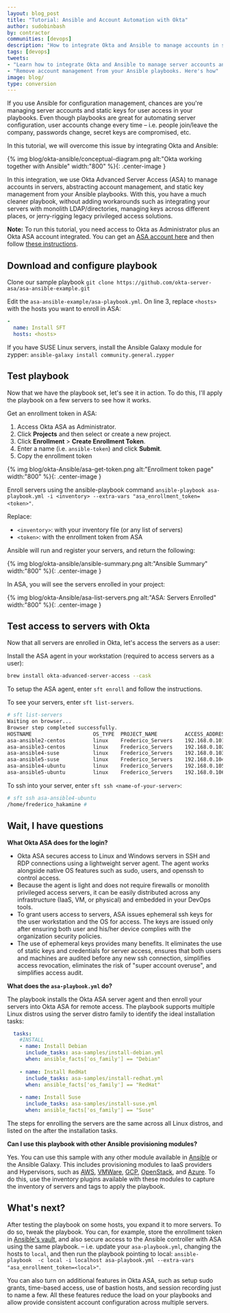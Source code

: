 ```yaml
---
layout: blog_post
title: "Tutorial: Ansible and Account Automation with Okta"
author: sudobinbash
by: contractor
communities: [devops]
description: "How to integrate Okta and Ansible to manage accounts in servers while abstracting account management from your playbooks"
tags: [devops]
tweets:
- "Learn how to integrate Okta and Ansible to manage server accounts and abstract account management from your playbooks"
- "Remove account management from your Ansible playbooks. Here's how"
image: blog/
type: conversion
---
```


If you use Ansible for configuration management, chances are you're managing server accounts and static keys for user access in your playbooks. Even though playbooks are great for automating server configuration, user accounts change every time – i.e. people join/leave the company, passwords change, secret keys are compromised, etc.

In this tutorial, we will overcome this issue by integrating Okta and Ansible:

{% img blog/okta-ansible/conceptual-diagram.png alt:"Okta working together with Ansible" width:"800" %}{: .center-image }

In this integration, we use Okta Advanced Server Access (ASA) to manage accounts in servers, abstracting account management, and static key management from your Ansible playbooks. With this, you have a much cleaner playbook, without adding workarounds such as integrating your servers with monolith LDAP/directories, managing keys across different places, or jerry-rigging legacy privileged access solutions.

**Note:** To run this tutorial, you need access to Okta as Administrator plus an Okta ASA account integrated. You can get an [ASA account here](https://app.scaleft.com/p/signup) and then follow [these instructions](https://help.okta.com/en/prod/Content/Topics/Adv_Server_Access/docs/setup/getting-started.htm).

## Download and configure playbook

Clone our sample playbook `git clone https://github.com/okta-server-asa/asa-ansible-example.git`

Edit the `asa-ansible-example/asa-playbook.yml`. On line 3, replace `<hosts>` with the hosts you want to enroll in ASA:

```yaml
-
  name: Install SFT
  hosts: <hosts>
```

If you have SUSE Linux servers, install the Ansible Galaxy module for zypper: `ansible-galaxy install community.general.zypper`

## Test playbook

Now that we have the playbook set, let's see it in action. To do this, I'll apply the playbook on a few servers to see how it works.

Get an enrollment token in ASA:

1. Access Okta ASA as Administrator.
2. Click **Projects** and then select or create a new project.
3. Click **Enrollment** > **Create Enrollment Token**.
4. Enter a name (i.e. `ansible-token`) and click **Submit**.
5. Copy the enrollment token

{% img blog/okta-Ansible/asa-get-token.png alt:"Enrollment token page" width:"800" %}{: .center-image }

Enroll servers using the ansible-playbook command `ansible-playbook asa-playbook.yml -i <inventory> --extra-vars "asa_enrollment_token=<token>"`.

Replace:

- `<inventory>`: with your inventory file (or any list of servers)
- `<token>`: with the enrollment token from ASA

Ansible will run and register your servers, and return the following:

{% img blog/okta-ansible/ansible-summary.png alt:"Ansible Summary" width:"800" %}{: .center-image }

In ASA, you will see the servers enrolled in your project:

{% img blog/okta-Ansible/asa-list-servers.png alt:"ASA: Servers Enrolled" width:"800" %}{: .center-image }

## Test access to servers with Okta

Now that all servers are enrolled in Okta, let's access the servers as a user:

Install the ASA agent in your workstation (required to access servers as a user):

```sh
brew install okta-advanced-server-access --cask
```

To setup the ASA agent, enter `sft enroll` and follow the instructions.

To see your servers, enter `sft list-servers`.

```sh
# sft list-servers
Waiting on browser...
Browser step completed successfully.
HOSTNAME                    OS_TYPE  PROJECT_NAME         ACCESS_ADDRESS
asa-ansible2-centos         linux    Frederico_Servers    192.168.0.101
asa-ansible3-centos         linux    Frederico_Servers    192.168.0.102
asa-ansible4-suse           linux    Frederico_Servers    192.168.0.103
asa-ansible5-suse           linux    Frederico_Servers    192.168.0.104
asa-ansible4-ubuntu         linux    Frederico_Servers    192.168.0.105
asa-ansible5-ubuntu         linux    Frederico_Servers    192.168.0.106
```

To ssh into your server, enter `sft ssh <name-of-your-server>`:

```sh
# sft ssh asa-ansible4-ubuntu
/home/frederico_hakamine #  
```

## Wait, I have questions

**What Okta ASA does for the login?**

- Okta ASA secures access to Linux and Windows servers in SSH and RDP connections using a lightweight server agent. The agent works alongside native OS features such as sudo, users, and openssh to control access.
- Because the agent is light and does not require firewalls or monolith privileged access servers, it can be easily distributed across any infrastructure (IaaS, VM, or physical) and embedded in your DevOps tools.
- To grant users access to servers, ASA issues ephemeral ssh keys for the user workstation and the OS for access. The keys are issued only after ensuring both user and his/her device complies with the organization security policies.
- The use of ephemeral keys provides many benefits. It eliminates the use of static keys and credentials for server access, ensures that both users and machines are audited before any new ssh connection, simplifies access revocation, eliminates the risk of "super account overuse", and simplifies access audit.

**What does the `asa-playbook.yml` do?**

The playbook installs the Okta ASA server agent and then enroll your servers into Okta ASA for remote access.
The playbook supports multiple Linux distros using the server distro family to identify the ideal installation tasks:

```yaml
  tasks:     
    #INSTALL
    - name: Install Debian
      include_tasks: asa-samples/install-debian.yml
      when: ansible_facts['os_family'] == "Debian"
    
    - name: Install RedHat
      include_tasks: asa-samples/install-redhat.yml
      when: ansible_facts['os_family'] == "RedHat"
    
    - name: Install Suse
      include_tasks: asa-samples/install-suse.yml
      when: ansible_facts['os_family'] == "Suse"
```

The steps for enrolling the servers are the same across all Linux distros, and listed on the after the installation tasks.

**Can I use this playbook with other Ansible provisioning modules?**

Yes. You can use this sample with any other module available in [Ansible](https://docs.ansible.com/ansible/latest/collections/index.html) or the Ansible Galaxy. This includes provisioning modules to IaaS providers and Hypervisors, such as [AWS](https://docs.ansible.com/ansible/latest/collections/amazon/aws), [VMWare](https://docs.ansible.com/ansible/latest/collections/community/vmware), [GCP](https://docs.ansible.com/ansible/latest/collections/google/cloud), [OpenStack](https://docs.ansible.com/ansible/latest/collections/openstack/cloud), and [Azure](https://docs.ansible.com/ansible/latest/collections/azure/azcollection). To do this, use the inventory plugins available with these modules to capture the inventory of servers and tags to apply the playbook.

## What's next?

After testing the playbook on some hosts, you expand it to more servers. To do so, tweak the playbook. You can, for example, store the enrollment token in [Ansible's vault](https://docs.ansible.com/ansible/2.8/user_guide/vault.html), and also secure access to the Ansible controller with ASA using the same playbook. – i.e. update your `asa-playbook.yml`, changing the hosts to `local`, and then run the playbook pointing to local: `ansible-playbook  -c local -i localhost asa-playbook.yml --extra-vars "asa_enrollment_token=<local>"`.

You can also turn on additional features in Okta ASA, such as setup sudo grants, time-based access, use of bastion hosts, and session recording just to name a few. All these features reduce the load on your playbooks and allow provide consistent account configuration across multiple servers.
